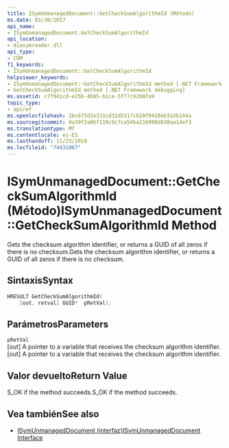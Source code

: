 ```yaml
---
title: ISymUnmanagedDocument::GetCheckSumAlgorithmId (Método)
ms.date: 03/30/2017
api_name:
- ISymUnmanagedDocument.GetCheckSumAlgorithmId
api_location:
- diasymreader.dll
api_type:
- COM
f1_keywords:
- ISymUnmanagedDocument::GetCheckSumAlgorithmId
helpviewer_keywords:
- ISymUnmanagedDocument::GetCheckSumAlgorithmId method [.NET Framework debugging]
- GetCheckSumAlgorithmId method [.NET Framework debugging]
ms.assetid: c7f941cd-e25b-4b85-b1ce-5f77c9208fa9
topic_type:
- apiref
ms.openlocfilehash: 2bc673d2e331cd32d5317cb20f9418eb3a3b144a
ms.sourcegitcommit: 9a39f2a06f110c9c7ca54ba216900d038aa14ef3
ms.translationtype: MT
ms.contentlocale: es-ES
ms.lasthandoff: 11/23/2019
ms.locfileid: "74431067"
---
```

# <a name="isymunmanageddocumentgetchecksumalgorithmid-method"></a><span data-ttu-id="6abfe-102">ISymUnmanagedDocument::GetCheckSumAlgorithmId (Método)</span><span class="sxs-lookup"><span data-stu-id="6abfe-102">ISymUnmanagedDocument::GetCheckSumAlgorithmId Method</span></span>
<span data-ttu-id="6abfe-103">Gets the checksum algorithm identifier, or returns a GUID of all zeros if there is no checksum.</span><span class="sxs-lookup"><span data-stu-id="6abfe-103">Gets the checksum algorithm identifier, or returns a GUID of all zeros if there is no checksum.</span></span>  
  
## <a name="syntax"></a><span data-ttu-id="6abfe-104">Sintaxis</span><span class="sxs-lookup"><span data-stu-id="6abfe-104">Syntax</span></span>  
  
```cpp  
HRESULT GetCheckSumAlgorithmId(  
    [out, retval] GUID*  pRetVal);  
```  
  
## <a name="parameters"></a><span data-ttu-id="6abfe-105">Parámetros</span><span class="sxs-lookup"><span data-stu-id="6abfe-105">Parameters</span></span>  
 `pRetVal`  
 <span data-ttu-id="6abfe-106">[out] A pointer to a variable that receives the checksum algorithm identifier.</span><span class="sxs-lookup"><span data-stu-id="6abfe-106">[out] A pointer to a variable that receives the checksum algorithm identifier.</span></span>  
  
## <a name="return-value"></a><span data-ttu-id="6abfe-107">Valor devuelto</span><span class="sxs-lookup"><span data-stu-id="6abfe-107">Return Value</span></span>  
 <span data-ttu-id="6abfe-108">S_OK if the method succeeds.</span><span class="sxs-lookup"><span data-stu-id="6abfe-108">S_OK if the method succeeds.</span></span>  
  
## <a name="see-also"></a><span data-ttu-id="6abfe-109">Vea también</span><span class="sxs-lookup"><span data-stu-id="6abfe-109">See also</span></span>

- [<span data-ttu-id="6abfe-110">ISymUnmanagedDocument (interfaz)</span><span class="sxs-lookup"><span data-stu-id="6abfe-110">ISymUnmanagedDocument Interface</span></span>](../../../../docs/framework/unmanaged-api/diagnostics/isymunmanageddocument-interface.md)
